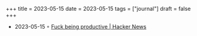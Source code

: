+++
title = 2023-05-15
date = 2023-05-15
tags = ["journal"]
draft = false
+++

-   2023-05-15 ◦ [Fuck being productive | Hacker News](https://news.ycombinator.com/item?id=35899518)
